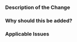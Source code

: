 <!--

At this point, this website is mostly stable. Apart from updating the information already listed on the website, new information should *probably* just be put in a new/existing Wiki article instead, at https://wiki.opennic.org/

-->

### Description of the Change

<!--

We must be able to understand the design of your change from this description. If we can't get a good idea of what the code/update will be doing from the description here, the pull request may be closed at the maintainers' discretion. Keep in mind that the maintainer reviewing this PR may not be familiar with or have worked with the site here recently, so please walk us through the concepts.

-->

### Why should this be added?

<!-- Explain why this functionality should be added to the homepage as opposed to the wiki, etc. -->

### Applicable Issues

<!--

Enter any applicable Issues this may address here. If this should close an issue listed in the tracker, use a keyword like 'closes #2', see https://help.github.com/articles/closing-issues-using-keywords/ for details.

-->
